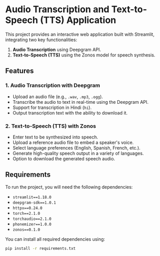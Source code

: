 # Audio Transcription and Text-to-Speech (TTS) Application

This project provides an interactive web application built with Streamlit, integrating two key functionalities:
1. **Audio Transcription** using Deepgram API.
2. **Text-to-Speech (TTS)** using the Zonos model for speech synthesis.

## Features

### 1. **Audio Transcription with Deepgram**
   - Upload an audio file (e.g., `.wav`, `.mp3`, `.ogg`).
   - Transcribe the audio to text in real-time using the Deepgram API.
   - Support for transcription in Hindi (`hi`).
   - Output transcription text with the ability to download it.

### 2. **Text-to-Speech (TTS) with Zonos**
   - Enter text to be synthesized into speech.
   - Upload a reference audio file to embed a speaker's voice.
   - Select language preferences (English, Spanish, French, etc.).
   - Generate high-quality speech output in a variety of languages.
   - Option to download the generated speech audio.

## Requirements

To run the project, you will need the following dependencies:

- `streamlit==1.18.0`
- `deepgram-sdk==1.0.1`
- `httpx==0.24.0`
- `torch==2.1.0`
- `torchaudio==2.1.0`
- `phonemizer==1.0.0`
- `zonos==0.1.0`

You can install all required dependencies using:

```bash
pip install -r requirements.txt
